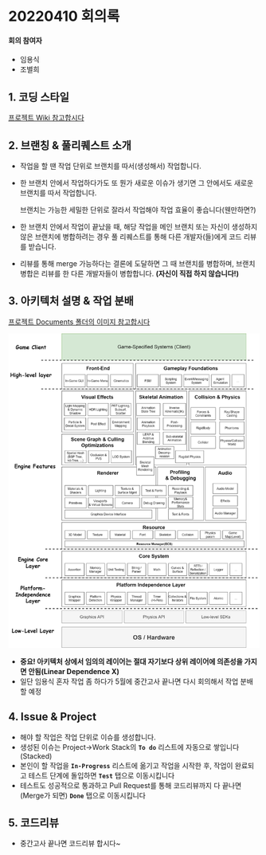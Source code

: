 # 20220410 회의록

#### 회의 참여자

* 임용식
* 조별희

## 1. 코딩 스타일

[프로젝트 Wiki 참고합시다](https://github.com/Hamsik2rang/Kepler/wiki/Code-Convention)

## 2. 브랜칭 & 풀리퀘스트 소개

* 작업을 할 땐 작업 단위로 브랜치를 따서(생성해서) 작업합니다.

* 한 브랜치 안에서 작업하다가도 또 뭔가 새로운 이슈가 생기면 그 안에서도 새로운 브랜치를 따서 작업합니다. 

  브랜치는 가능한 세밀한 단위로 잘라서 작업해야 작업 효율이 좋습니다(웬만하면?)

* 한 브랜치 안에서 작업이 끝났을 때, 해당 작업을 메인 브랜치 또는 자신이 생성하지 않은 브랜치에 병합하려는 경우 풀 리퀘스트를 통해 다른 개발자(들)에게 코드 리뷰를 받습니다.

* 리뷰를 통해 merge 가능하다는 결론에 도달하면 그 때 브랜치를 병합하며, 브랜치 병합은 리뷰를 한 다른 개발자들이 병합합니다. **(자신이 직접 하지 않습니다!)**

## 3. 아키텍처 설명 & 작업 분배

[프로젝트 Documents 폴더의 이미지 참고합시다](https://github.com/Hamsik2rang/Kepler/tree/main/Documents)

![](../Architecture-for-Layer.png)

* **중요! 아키텍처 상에서 임의의 레이어는 절대 자기보다 상위 레이어에 의존성을 가지면 안됨(Linear Dependence X)**
* 일단 임용식 혼자 작업 좀 하다가 5월에 중간고사 끝나면 다시 회의해서 작업 분배할 예정

## 4. Issue & Project

* 해야 할 작업은 작업 단위로 이슈를 생성합니다.
* 생성된 이슈는 Project->Work Stack의 **`To do`** 리스트에 자동으로 쌓입니다(Stacked)
* 본인이 할 작업을 **`In-Progress`** 리스트에 옮기고 작업을 시작한 후, 작업이 완료되고 테스트 단계에 돌입하면 **`Test`** 탭으로 이동시킵니다
* 테스트도 성공적으로 통과하고 Pull Request를 통해 코드리뷰까지 다 끝나면(Merge가 되면) **`Done`** 탭으로 이동시킵니다

## 5. 코드리뷰

* 중간고사 끝나면 코드리뷰 합시다~
